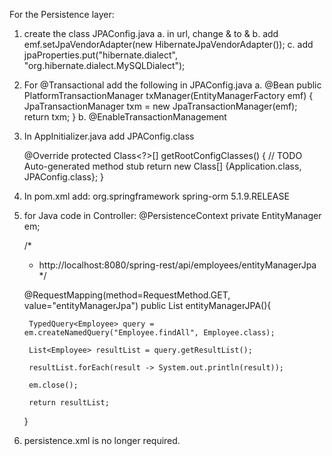 

For the Persistence layer:

1. create the class JPAConfig.java
		a. in url, change &amp; to &
		b. add emf.setJpaVendorAdapter(new HibernateJpaVendorAdapter());
		c. add jpaProperties.put("hibernate.dialect", "org.hibernate.dialect.MySQLDialect");
		
2. For @Transactional
		add the following in JPAConfig.java
			a. @Bean
				public PlatformTransactionManager txManager(EntityManagerFactory emf) {
					JpaTransactionManager txm = new JpaTransactionManager(emf);
					return txm;
				}
			b. @EnableTransactionManagement
		
		
2. In AppInitializer.java add JPAConfig.class
	
	@Override
	protected Class<?>[] getRootConfigClasses() {
		// TODO Auto-generated method stub
		return new Class[] {Application.class, JPAConfig.class};
	}

3. In pom.xml
	add:
		<dependency>
			<groupId>org.springframework</groupId>
			<artifactId>spring-orm</artifactId>
			<version>5.1.9.RELEASE</version>
		</dependency>

4. for Java code in Controller:
	@PersistenceContext
	private EntityManager em;
	
	/*
	 * http://localhost:8080/spring-rest/api/employees/entityManagerJpa
	 */
	
	@RequestMapping(method=RequestMethod.GET, value="entityManagerJpa")
	public List<Employee> entityManagerJPA(){
		
		TypedQuery<Employee> query = em.createNamedQuery("Employee.findAll", Employee.class);
		
		List<Employee> resultList = query.getResultList();
		
		resultList.forEach(result -> System.out.println(result));
		
		em.close();
		
		return resultList;
	}
	
5. persistence.xml is no longer required.